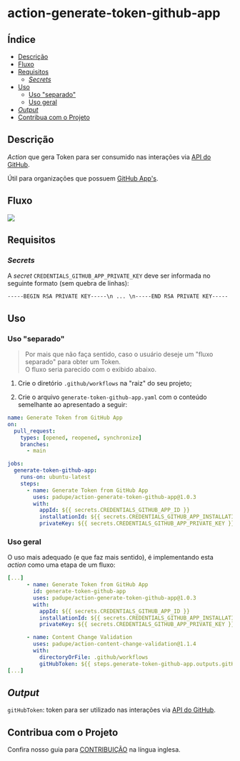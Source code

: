 # action-generate-token-github-app

## Índice

- [Descrição](#descrição)
- [Fluxo](#fluxo)
- [Requisitos](#requisitos)
  - [_Secrets_](#secrets)
- [Uso](#uso)
  - [Uso "separado"](#uso-separado)
  - [Uso geral](#uso-geral)
- [_Output_](#output)
- [Contribua com o Projeto](#contribua-com-o-projeto)

## Descrição

_Action_ que gera Token para ser consumido nas interações via [API do GitHub](https://docs.github.com/pt/rest?apiVersion=2022-11-28).

Útil para organizações que possuem [GitHub App's](https://docs.github.com/en/apps).

## Fluxo

![](./assets/flow.png)

## Requisitos

### _Secrets_

A _secret_ `CREDENTIALS_GITHUB_APP_PRIVATE_KEY` deve ser informada no seguinte formato (sem quebra de linhas):

`-----BEGIN RSA PRIVATE KEY-----\n ... \n-----END RSA PRIVATE KEY-----`

## Uso

### Uso "separado"

> Por mais que não faça sentido, caso o usuário deseje um "fluxo separado" para obter um Token.<br>
> O fluxo seria parecido com o exibido abaixo.

1. Crie o diretório `.github/workflows` na "raiz" do seu projeto;

2. Crie o arquivo `generate-token-github-app.yaml` com o conteúdo semelhante ao apresentado a seguir:

```yaml
name: Generate Token from GitHub App
on:
  pull_request:
    types: [opened, reopened, synchronize]
    branches:
      - main

jobs:
  generate-token-github-app:
    runs-on: ubuntu-latest
    steps:
      - name: Generate Token from GitHub App
        uses: padupe/action-generate-token-github-app@1.0.3
        with:
          appId: ${{ secrets.CREDENTIALS_GITHUB_APP_ID }}
          installationId: ${{ secrets.CREDENTIALS_GITHUB_APP_INSTALLATION_ID }}
          privateKey: ${{ secrets.CREDENTIALS_GITHUB_APP_PRIVATE_KEY }}
```

### Uso geral

O uso mais adequado (e que faz mais sentido), é implementando esta _action_ como uma etapa de um fluxo:

```yaml
[...]
      - name: Generate Token from GitHub App
        id: generate-token-github-app
        uses: padupe/action-generate-token-github-app@1.0.3
        with:
          appId: ${{ secrets.CREDENTIALS_GITHUB_APP_ID }}
          installationId: ${{ secrets.CREDENTIALS_GITHUB_APP_INSTALLATION_ID }}
          privateKey: ${{ secrets.CREDENTIALS_GITHUB_APP_PRIVATE_KEY }}

      - name: Content Change Validation
        uses: padupe/action-content-change-validation@1.1.4
        with:
          directoryOrFile: .github/workflows
          gitHubToken: ${{ steps.generate-token-github-app.outputs.gitHubToken }}
[...]
```

## _Output_

`gitHubToken`: token para ser utilizado nas interações via [API do GitHub](https://docs.github.com/pt/rest?apiVersion=2022-11-28).

## Contribua com o Projeto

Confira nosso guia para [CONTRIBUIÇÃO](../CONTRIBUTING.md) na língua inglesa.
